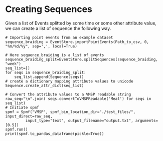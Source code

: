 # Creating Sequences

Given a list of Events splitted by some time or some other attribute value, we can create a list of sequence the following way.

    # Importing point events from an example dataset
    sequence_braiding = EventStore.importPointEvents(Path_to_csv, 0, "%m/%d/%y", sep=',', local=True)

    # Here sequence_braiding is a list of events
    sequence_braiding_split=EventStore.splitSequences(sequence_braiding, "week")
    seq_list=[]
    for seqs in sequence_braiding_split:
        seq_list.append(Sequence(seqs))
    # create a dictionary mapping attribute values to unicode    
    Sequence.create_attr_dict(seq_list)

    # Convert the attribute values to a VMSP readable string
    raw_seq="\n".join( seqs.convertToVMSPReadable('Meal') for seqs in seq_list)
    # Initiate spmf
    spmf = Spmf("VMSP", spmf_bin_location_dir="./test_files/", input_direct=raw_seq,
             input_type="text", output_filename="output.txt", arguments=[0.5])
    spmf.run()
    print(spmf.to_pandas_dataframe(pickle=True))
    
